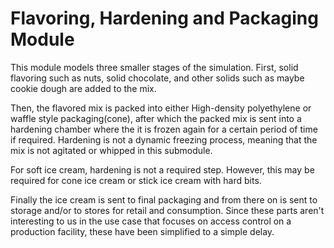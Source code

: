 # Flavoring, Hardening and Packaging Module

This module models three smaller stages of the simulation. 
First, solid flavoring such as nuts, solid chocolate, and other solids such as maybe cookie dough are added to the mix.

Then, the flavored mix is packed into either High-density polyethylene or waffle style packaging(cone), after which the packed mix is sent into a hardening chamber where the it is frozen again for a certain period of time if required. Hardening is not a dynamic freezing process, meaning that the mix is not agitated or whipped in this submodule. 

For soft ice cream, hardening is not a required step. However, this may be required for cone ice cream or stick ice cream with hard bits.

Finally the ice cream is sent to final packaging and from there on is sent to storage and/or to stores for retail and consumption. Since these parts aren't interesting to us in the use case that focuses on access control on a production facility, these have been simplified to a simple delay. 
